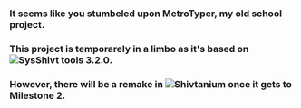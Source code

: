 ### It seems like you stumbeled upon MetroTyper, my old school project.
### This project is temporarely in a limbo as it's based on ![SysShivt tools](https://github.com/Shivter14/SysShivt-tools) 3.2.0.
### However, there will be a remake in ![Shivtanium](https://github.com/Shivter14/Shivtanium) once it gets to Milestone 2.
